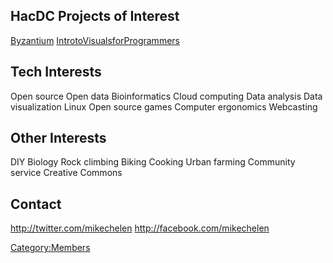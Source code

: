 ## HacDC Projects of Interest

[Byzantium](Byzantium)
[IntrotoVisualsforProgrammers](IntrotoVisualsforProgrammers)

## Tech Interests

Open source Open data Bioinformatics Cloud computing Data analysis Data
visualization Linux Open source games Computer ergonomics Webcasting

## Other Interests

DIY Biology Rock climbing Biking Cooking Urban farming Community service
Creative Commons

## Contact

<http://twitter.com/mikechelen> <http://facebook.com/mikechelen>

[Category:Members](Category:Members)
